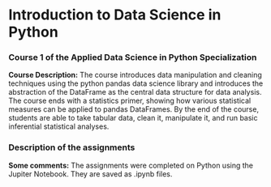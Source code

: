 # Introduction to Data Science in Python
### Course 1 of the Applied Data Science in Python Specialization

**Course Description:**
The course introduces data manipulation and cleaning techniques using the python pandas data science library and introduces the abstraction of the DataFrame as the central data structure for data analysis. The course ends with a statistics primer, showing how various statistical measures can be applied to pandas DataFrames. By the end of the course, students are able to take tabular data, clean it,  manipulate it, and run basic inferential statistical analyses.


### Description of the assignments

**Some comments:**
The assignments were completed on Python using the Jupiter Notebook. They are saved as .ipynb files.
